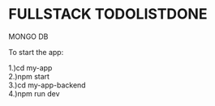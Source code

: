 # FULLSTACK TODOLISTDONE

MONGO DB

To start the app:

1.)cd my-app
<br> 2.)npm start
<br> 3.)cd my-app-backend
<br> 4.)npm run dev
